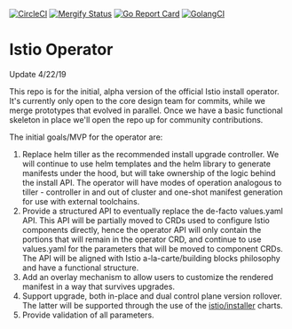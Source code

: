 [![CircleCI](https://circleci.com/gh/istio/operator.svg?style=svg)](https://circleci.com/gh/istio/operator)
[![Mergify Status](https://gh.mergify.io/badges/istio/operator.png?style=cut)](https://mergify.io)
[![Go Report Card](https://goreportcard.com/badge/github.com/istio/operator)](https://goreportcard.com/report/github.com/istio/operator)
[![GolangCI](https://golangci.com/badges/github.com/istio/operator.svg)](https://golangci.com/r/github.com/istio/operator)

# Istio Operator

Update 4/22/19

This repo is for the initial, alpha version of the official Istio install operator. It's currently only open to the core 
design team for commits, while we merge prototypes that evolved in parallel. Once we have
a basic functional skeleton in place we'll open the repo up for community contributions.

The initial goals/MVP for the operator are:

1.   Replace helm tiller as the recommended install upgrade controller. We will continue to use helm templates and
the helm library to generate manifests under the hood, but will take ownership of the logic behind the install API.
The operator will have modes of operation analogous to tiller - controller in and out of cluster and one-shot manifest
generation for use with external toolchains.
1.   Provide a structured API to eventually replace the de-facto values.yaml API. This API will be partially moved
to CRDs used to configure Istio components directly, hence the operator API will only contain the portions that will 
remain in the operator CRD, and continue to use values.yaml for the parameters that will be moved to component CRDs.
The API will be aligned with Istio a-la-carte/building blocks philosophy and have a functional structure.
1.   Add an overlay mechanism to allow users to customize the rendered manifest in a way that survives upgrades. 
1.   Support upgrade, both in-place and dual control plane version rollover. The latter will be supported through the 
use of the [istio/installer](https://github.com/istio/installer) charts.
1.   Provide validation of all parameters.
